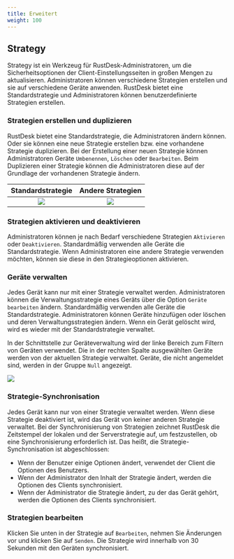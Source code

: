 ```yaml
---
title: Erweitert
weight: 100
---
```


## Strategy

Strategy ist ein Werkzeug für RustDesk-Administratoren, um die Sicherheitsoptionen der Client-Einstellungsseiten in großen Mengen zu aktualisieren. Administratoren können verschiedene Strategien erstellen und sie auf verschiedene Geräte anwenden. RustDesk bietet eine Standardstrategie und Administratoren können benutzerdefinierte Strategien erstellen.

### Strategien erstellen und duplizieren

RustDesk bietet eine Standardstrategie, die Administratoren ändern können. Oder sie können eine neue Strategie erstellen bzw. eine vorhandene Strategie duplizieren. Bei der Erstellung einer neuen Strategie können Administratoren Geräte `Umbenennen`, `Löschen` oder `Bearbeiten`. Beim Duplizieren einer Strategie können die Administratoren diese auf der Grundlage der vorhandenen Strategie ändern.

| Standardstrategie | Andere Strategien |
| :--------------: | :------------: |
|  ![](/docs/en/self-host/pro/images/default_strategy.png)    |  ![](/docs/en/self-host/pro/images/other_strategy.png)    |

### Strategien aktivieren und deaktivieren

Administratoren können je nach Bedarf verschiedene Strategien `Aktivieren` oder `Deaktivieren`. Standardmäßig verwenden alle Geräte die Standardstrategie. Wenn Administratoren eine andere Strategie verwenden möchten, können sie diese in den Strategieoptionen aktivieren.

### Geräte verwalten

Jedes Gerät kann nur mit einer Strategie verwaltet werden. Administratoren können die Verwaltungsstrategie eines Geräts über die Option `Geräte bearbeiten` ändern. Standardmäßig verwenden alle Geräte die Standardstrategie. Administratoren können Geräte hinzufügen oder löschen und deren Verwaltungsstrategien ändern. Wenn ein Gerät gelöscht wird, wird es wieder mit der Standardstrategie verwaltet.

In der Schnittstelle zur Geräteverwaltung wird der linke Bereich zum Filtern von Geräten verwendet. Die in der rechten Spalte ausgewählten Geräte werden von der aktuellen Strategie verwaltet. Geräte, die nicht angemeldet sind, werden in der Gruppe `Null` angezeigt.

![](/docs/en/self-host/pro/images/edit_devices.png)

### Strategie-Synchronisation

Jedes Gerät kann nur von einer Strategie verwaltet werden. Wenn diese Strategie deaktiviert ist, wird das Gerät von keiner anderen Strategie verwaltet. Bei der Synchronisierung von Strategien zeichnet RustDesk die Zeitstempel der lokalen und der Serverstrategie auf, um festzustellen, ob eine Synchronisierung erforderlich ist. Das heißt, die Strategie-Synchronisation ist abgeschlossen:

* Wenn der Benutzer einige Optionen ändert, verwendet der Client die Optionen des Benutzers.
* Wenn der Administrator den Inhalt der Strategie ändert, werden die Optionen des Clients synchronisiert.
* Wenn der Administrator die Strategie ändert, zu der das Gerät gehört, werden die Optionen des Clients synchronisiert.

### Strategien bearbeiten

Klicken Sie unten in der Strategie auf `Bearbeiten`, nehmen Sie Änderungen vor und klicken Sie auf `Senden`. Die Strategie wird innerhalb von 30 Sekunden mit den Geräten synchronisiert.
